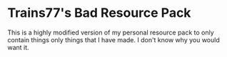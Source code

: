 # Trains77's Bad Resource Pack
This is a highly modified version of my personal resource pack to only contain things only things that I have made. I don't know why you would want it.